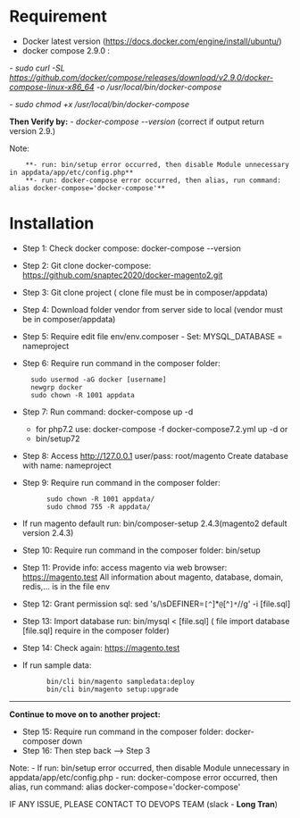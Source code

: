 # Requirement

- Docker latest version (https://docs.docker.com/engine/install/ubuntu/)
- docker compose 2.9.0 :

*- sudo curl -SL https://github.com/docker/compose/releases/download/v2.9.0/docker-compose-linux-x86_64 -o /usr/local/bin/docker-compose*

*- sudo chmod +x /usr/local/bin/docker-compose*

**Then Verify by:**
*- docker-compose --version* (correct if output return version 2.9.)

Note: 
		
		**- run: bin/setup error occurred, then disable Module unnecessary in appdata/app/etc/config.php**
		**- run: docker-compose error occurred, then alias, run command: alias docker-compose='docker-compose'**

# Installation
- Step 1: Check docker compose: docker-compose --version
- Step 2: Git clone docker-compose: https://github.com/snaptec2020/docker-magento2.git
- Step 3: Git clone project ( clone file must be in composer/appdata)
- Step 4: Download folder vendor from server side to local (vendor must be in composer/appdata)
- Step 5: Require edit file env/env.composer
			- Set: MYSQL_DATABASE = nameproject
- Step 6: Require run command in the composer folder:

		sudo usermod -aG docker [username]
		newgrp docker
		sudo chown -R 1001 appdata
	
- Step 7: Run command: docker-compose up -d
	- for php7.2 use: docker-compose -f docker-compose7.2.yml up -d
	or 
	- bin/setup72
- Step 8: Access http://127.0.0.1
			user/pass: root/magento
			Create database with name: nameproject
- Step 9: Require run command in the composer folder:

			sudo chown -R 1001 appdata/
			sudo chmod 755 -R appdata/
- If run magento default run: bin/composer-setup 2.4.3(magento2 default version 2.4.3)
- Step 10: Require run command in the composer folder: bin/setup
- Step 11: Provide info: access magento via web browser: https://magento.test
		All information about magento, database, domain, redis,... is in the file env
- Step 12: Grant permission sql: sed 's/\sDEFINER=`[^`]*`@`[^`]*`//g' -i [file.sql]
- Step 13: Import database run: bin/mysql < [file.sql] ( file import database [file.sql] require in the composer folder)
- Step 14: Check again: https://magento.test
- If run sample data: 	

			bin/cli bin/magento sampledata:deploy
			bin/cli bin/magento setup:upgrade
------------------------
**Continue to move on to another project:**
- Step 15: Require run command in the composer folder: docker-composer down
- Step 16: Then step back --> Step 3


Note: 
		- If run: bin/setup error occurred, then disable Module unnecessary in appdata/app/etc/config.php
		- run: docker-compose error occurred, then alias, run command: alias docker-compose='docker-compose'
		 
IF ANY ISSUE, PLEASE CONTACT TO DEVOPS TEAM (slack - **Long Tran**)
